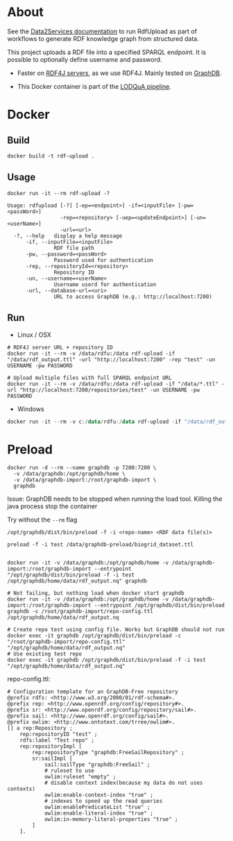 # About
See the [Data2Services documentation](http://d2s.semanticscience.org/) to run RdfUpload as part of workflows to generate RDF knowledge graph from structured data.

This project uploads a RDF file into a specified SPARQL endpoint. It is possible to optionally define username and password. 

* Faster on [RDF4J servers](https://rdf4j.eclipse.org/documentation/server-workbench-console/), as we use RDF4J. Mainly tested on [GraphDB](https://www.ontotext.com/products/graphdb/graphdb-free/).  

* This Docker container is part of the [LODQuA pipeline](https://github.com/MaastrichtU-IDS/dqa-pipeline/).

# Docker
## Build
```shell
docker build -t rdf-upload .
```
## Usage
```shell
docker run -it --rm rdf-upload -?

Usage: rdfupload [-?] [-ep=<endpoint>] -if=<inputFile> [-pw=<passWord>]
                 -rep=<repository> [-uep=<updateEndpoint>] [-un=<userName>]
                 -url=<url>
  -?, --help   display a help message
      -if, --inputFile=<inputFile>
               RDF file path
      -pw, --password=<passWord>
               Password used for authentication
      -rep, --repositoryId=<repository>
               Repository ID
      -un, --username=<userName>
               Username userd for authentication
      -url, --database-url=<uri>
               URL to access GraphDB (e.g.: http://localhost:7200)

```
## Run
- Linux / OSX

```shell
# RDF4J server URL + repository ID
docker run -it --rm -v /data/rdfu:/data rdf-upload -if "/data/rdf_output.ttl" -url "http://localhost:7200" -rep "test" -un USERNAME -pw PASSWORD

# Upload multiple files with full SPARQL endpoint URL 
docker run -it --rm -v /data/rdfu:/data rdf-upload -if "/data/*.ttl" -url "http://localhost:7200/repositories/test" -un USERNAME -pw PASSWORD
```

- Windows

```powershell
docker run -it --rm -v c:/data/rdfu:/data rdf-upload -if "/data/rdf_output.ttl" -url "http://localhost:7200" -rep "test" -un USERNAME -pw PASSWORD
```



# Preload

```shell
docker run -d --rm --name graphdb -p 7200:7200 \
  -v /data/graphdb:/opt/graphdb/home \
  -v /data/graphdb-import:/root/graphdb-import \
  graphdb
```



Issue: GraphDB needs to be stopped when running the load tool. Killing the java process stop the container

Try without the `--rm` flag

```shell
/opt/graphdb/dist/bin/preload -f -i <repo-name> <RDF data file(s)>

preload -f -i test /data/graphdb-preload/biogrid_dataset.ttl


docker run -it -v /data/graphdb:/opt/graphdb/home -v /data/graphdb-import:/root/graphdb-import --entrypoint "/opt/graphdb/dist/bin/preload -f -i test /opt/graphdb/home/data/rdf_output.nq" graphdb

# Not failing, but nothing load when docker start graphdb
docker run -it -v /data/graphdb:/opt/graphdb/home -v /data/graphdb-import:/root/graphdb-import --entrypoint /opt/graphdb/dist/bin/preload graphdb -c /root/graphdb-import/repo-config.ttl /opt/graphdb/home/data/rdf_output.nq

# Create repo test using config file. Works but GraphDB should not run
docker exec -it graphdb /opt/graphdb/dist/bin/preload -c "/root/graphdb-import/repo-config.ttl" "/opt/graphdb/home/data/rdf_output.nq"
# Use existing test repo
docker exec -it graphdb /opt/graphdb/dist/bin/preload -f -i test "/opt/graphdb/home/data/rdf_output.nq"
```

repo-config.ttl:

```SPARQL
# Configuration template for an GraphDB-Free repository
@prefix rdfs: <http://www.w3.org/2000/01/rdf-schema#>.
@prefix rep: <http://www.openrdf.org/config/repository#>.
@prefix sr: <http://www.openrdf.org/config/repository/sail#>.
@prefix sail: <http://www.openrdf.org/config/sail#>.
@prefix owlim: <http://www.ontotext.com/trree/owlim#>.
[] a rep:Repository ;
    rep:repositoryID "test" ;
    rdfs:label "Test repo" ;
    rep:repositoryImpl [
        rep:repositoryType "graphdb:FreeSailRepository" ;
        sr:sailImpl [
            sail:sailType "graphdb:FreeSail" ;
            # ruleset to use
            owlim:ruleset "empty" ;
            # disable context index(because my data do not uses contexts)
            owlim:enable-context-index "true" ;
            # indexes to speed up the read queries
            owlim:enablePredicateList "true" ;
            owlim:enable-literal-index "true" ;
            owlim:in-memory-literal-properties "true" ;
        ]
    ].
```

